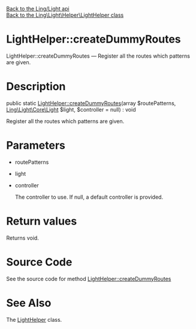 [Back to the Ling/Light api](https://github.com/lingtalfi/Light/blob/master/doc/api/Ling/Light.md)<br>
[Back to the Ling\Light\Helper\LightHelper class](https://github.com/lingtalfi/Light/blob/master/doc/api/Ling/Light/Helper/LightHelper.md)


LightHelper::createDummyRoutes
================



LightHelper::createDummyRoutes — Register all the routes which patterns are given.




Description
================


public static [LightHelper::createDummyRoutes](https://github.com/lingtalfi/Light/blob/master/doc/api/Ling/Light/Helper/LightHelper/createDummyRoutes.md)(array $routePatterns, [Ling\Light\Core\Light](https://github.com/lingtalfi/Light/blob/master/doc/api/Ling/Light/Core/Light.md) $light, $controller = null) : void




Register all the routes which patterns are given.




Parameters
================


- routePatterns

    

- light

    

- controller

    The controller to use. If null, a default controller is provided.


Return values
================

Returns void.








Source Code
===========
See the source code for method [LightHelper::createDummyRoutes](https://github.com/lingtalfi/Light/blob/master/Helper/LightHelper.php#L25-L38)


See Also
================

The [LightHelper](https://github.com/lingtalfi/Light/blob/master/doc/api/Ling/Light/Helper/LightHelper.md) class.



